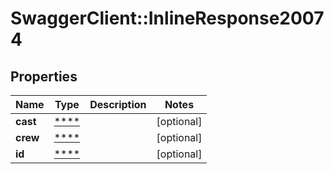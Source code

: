# SwaggerClient::InlineResponse20074

## Properties
Name | Type | Description | Notes
------------ | ------------- | ------------- | -------------
**cast** | [****](.md) |  | [optional] 
**crew** | [****](.md) |  | [optional] 
**id** | [****](.md) |  | [optional] 


